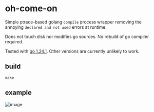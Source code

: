 # oh-come-on
Simple ptrace-based golang `compile` process wrapper removing the annoying `declared and not used` errors at runtime.

Does not touch disk nor modifies go sources. No rebuild of go compiler required.

Tested with [go 1.24.1](https://archlinux.org/packages/extra/x86_64/go/). Other versions are currently unlikely to work.

## build
`make`

## example
![image](https://github.com/user-attachments/assets/248d927f-099c-4235-b266-d9de447be651)
